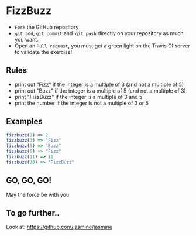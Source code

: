 # FizzBuzz

* `Fork` the GitHub repository
* `git add`, `git commit` and` git push` directly on your repository as much you want.
* Open an `Pull request`, you must get a green light on the Travis CI server to validate the exercise!

## Rules

* print out "Fizz" if the integer is a multiple of 3 (and not a multiple of 5)
* print out "Buzz" if the integer is a multiple of 5 (and not a multiple of 3)
* print "FizzBuzz" if the integer is a multiple of 3 and 5
* print the number if the integer is not a multiple of 3 or 5

## Examples

```javascript
fizzbuzz(2) => 2
fizzbuzz(3) => "Fizz"
fizzbuzz(5) => "Buzz"
fizzbuzz(6) => "Fizz"
fizzbuzz(11) => 11
fizzbuzz(30) => "FizzBuzz"
```

## GO, GO, GO!

May the force be with you

## To go further..

Look at: <https://github.com/jasmine/jasmine>

